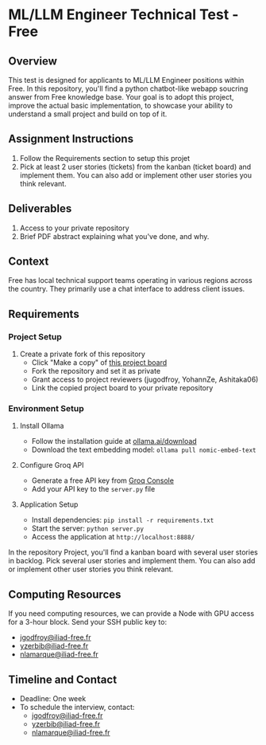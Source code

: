 # ML/LLM Engineer Technical Test - Free

## Overview
This test is designed for applicants to ML/LLM Engineer positions within Free. In this repository, you'll find a python chatbot-like webapp soucring answer from Free knowledge base. Your goal is to adopt this project, improve the actual basic implementation, to showcase your ability to understand a small project and build on top of it.

## Assignment Instructions
1. Follow the Requirements section to setup this projet
2. Pick at least 2 user stories (tickets) from the kanban (ticket board) and implement them. You can also add or implement other user stories you think relevant.

## Deliverables
1. Access to your private repository
2. Brief PDF abstract explaining what you've done, and why.

## Context
Free has local technical support teams operating in various regions across the country. They primarily use a chat interface to address client issues.

## Requirements
### Project Setup
1. Create a private fork of this repository
   - Click "Make a copy" of [this project board](https://github.com/users/jugodfroy/projects/1)
   - Fork the repository and set it as private
   - Grant access to project reviewers (jugodfroy, YohannZe, Ashitaka06)
   - Link the copied project board to your private repository

### Environment Setup
1. Install Ollama
   - Follow the installation guide at [ollama.ai/download](https://ollama.ai/download)
   - Download the text embedding model: `ollama pull nomic-embed-text`

2. Configure Groq API
   - Generate a free API key from [Groq Console](https://console.groq.com/keys)
   - Add your API key to the `server.py` file

3. Application Setup
   - Install dependencies: `pip install -r requirements.txt`
   - Start the server: `python server.py`
   - Access the application at `http://localhost:8888/`

In the repository Project, you'll find a kanban board with several user stories in backlog. Pick several user stories and implement them. You can also add or implement other user stories you think relevant.

## Computing Resources
If you need computing resources, we can provide a Node with GPU access for a 3-hour block. Send your SSH public key to:
- jgodfroy@iliad-free.fr
- yzerbib@iliad-free.fr
- nlamarque@iliad-free.fr


## Timeline and Contact
- Deadline: One week
- To schedule the interview, contact:
  - jgodfroy@iliad-free.fr
  - yzerbib@iliad-free.fr
  - nlamarque@iliad-free.fr

